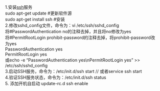 1.安装[ssh](https://so.csdn.net/so/search?q=ssh&spm=1001.2101.3001.7020)服务  
sudo apt-get update #更新软件源  
sudo apt-get install ssh #安装  
2.修改sshd\_config文件，命令为：vi /etc/ssh/sshd\_config  
将#PasswordAuthentication no的注释去掉，并且将no修改为yes  
将#PermitRootLogin prohibit-password的注释去掉，将prohibit-password改为yes  
PasswordAuthentication yes  
PermitRootLogin yes  
或echo -e “PasswordAuthentication yes\\nPermitRootLogin yes” >> /etc/ssh/sshd\_config  
3.启动SSH服务，命令为：/etc/init.d/ssh start // 或者service ssh start  
4.验证SSH服务状态，命令为：/etc/init.d/ssh status  
5\. 添加开机自启动 update-rc.d ssh enable
